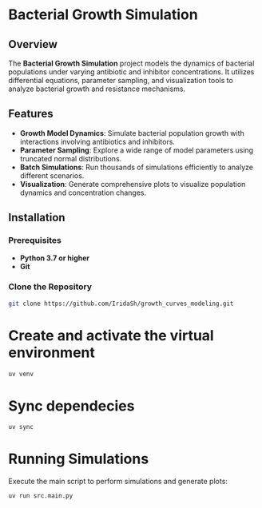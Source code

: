 # Bacterial Growth Simulation

## Overview

The **Bacterial Growth Simulation** project models the dynamics of bacterial populations under varying antibiotic and inhibitor concentrations. It utilizes differential equations, parameter sampling, and visualization tools to analyze bacterial growth and resistance mechanisms.

## Features

- **Growth Model Dynamics**: Simulate bacterial population growth with interactions involving antibiotics and inhibitors.
- **Parameter Sampling**: Explore a wide range of model parameters using truncated normal distributions.
- **Batch Simulations**: Run thousands of simulations efficiently to analyze different scenarios.
- **Visualization**: Generate comprehensive plots to visualize population dynamics and concentration changes.

## Installation

### Prerequisites

- **Python 3.7 or higher**
- **Git**

### Clone the Repository

```bash
git clone https://github.com/IridaSh/growth_curves_modeling.git
```
# Create and activate the virtual environment
```bash
uv venv
```

# Sync dependecies
```bash
uv sync
```
# Running Simulations

Execute the main script to perform simulations and generate plots:
```bash
uv run src.main.py
```
